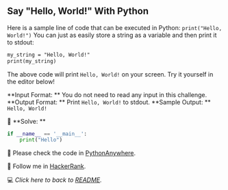 ## Say "Hello, World!" With Python

Here is a sample line of code that can be executed in Python:
`print("Hello, World!")`
You can just as easily store a string as a variable and then print it to stdout:

```markdown
my_string = "Hello, World!"
print(my_string)
```

The above code will print `Hello, World!` on your screen. Try it yourself in the editor below!

**Input Format: **
You do not need to read any input in this challenge.
**Output Format: **
Print `Hello, World!` to stdout.
**Sample Output: **
`Hello, World!`

:snake: **Solve: **

```python
if __name__ == '__main__':
    print("Hello")
```


:snake: Please check the code in [PythonAnywhere](https://www.pythonanywhere.com).

:rocket: Follow me in [HackerRank](https://www.hackerrank.com/profile/mayannait). 

:computer: _Click here to back to [README](/README.md)._